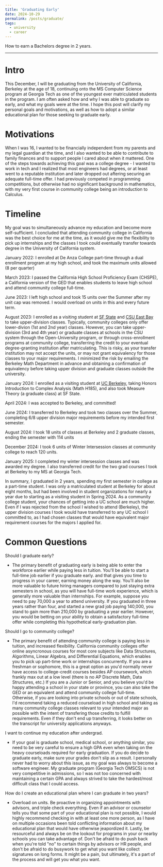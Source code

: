 ```yaml
---
title: 'Graduating Early'
date: 2024-10-29
permalink: /posts/graduate/
tags:
  - university
  - career
---
```

How to earn a Bachelors degree in 2 years.

---

Intro
====

This December, I will be graduating from the University of California, Berkeley at the age of 18, continuing onto the MS Computer Science program at Georgia Tech as one of the youngest ever matriculated students in the program. I am often asked how and why I was able to graduate so early, and what my goals were at the time. I hope this post will clarify my personal goals and motivations, as well as how to adopt a similar educational plan for those seeking to graduate early.

Motivations
====

When I was 16, I wanted to be financially independent from my parents and my legal guardian at the time, and I also wanted to be able to contribute to family finances and to support people I cared about when it mattered. One of the steps towards achieving this goal was a college degree - I wanted to work in tech and I realized that most engineers had degrees, or at least went to a reputable institution and later dropped out aftering securing an adequate full-time offer. I had previously competed in programming competitions, but otherwise had no significant background in mathematics, with my very first course in community college being an introduction to Calculus.

Timeline
====

My goal was to simultaneously advance my education and become more self-sufficient. I concluded that attending community college in California was the best choice for me at the time, as it would give me the flexibility to pick up internships and the classes I took could eventually transfer towards degree in the University of California system. 

January 2022: I enrolled at De Anza College part-time through a dual enrollment program at my high school, and took the maximum units allowed (8 per quarter)

March 2023: I passed the California High School Proficiency Exam (CHSPE), a California version of the GED that enables students to leave high school and attend community college full-time. 

June 2023: I left high school and took 15 units over the Summer after my unit cap was removed. I would overload on units in this and every future term.

August 2023: I enrolled as a visiting student at [SF State](https://www.ccsf.edu/sites/default/files/2020/document/SFConsortium.pdf) and [CSU East Bay](https://www.csueastbay.edu/futurestudents/ebcan/cross-enrollment.html) to take upper-division classes. Typically, community colleges only offer lower-divion (1st and 2nd year) classes. However, you can take upper-division (3rd and 4th year) or graduate classes at schools in the CSU system through the Open-University program, or through cross-enrollment programs at community college, transferring the credit to your eventual degree-granting institution after matriculating. This is risky, as your transfer institution may not accept the units, or may not grant equivalency for those classes to your major requirements. I minimized the risk by emailing the Berkeley Math Department in advance and obtaining a confirmation of equivalency before taking upper division and graduate classes outside the university.

January 2024: I enrolled as a visiting student at [UC Berkeley](https://laney.edu/transfer/cross-enrollment-program/ucb/), taking Honors Introduction to Complex Analysis (Math H185), and also took Measure Theory (a graduate class) at SF State.

April 2024: I was accepted to Berkeley, and committed!

June 2024: I transferred to Berkeley and took two classes over the Summer, completing 6/8 upper division major requirements before my intended first semester.

August 2024: I took 18 units of classes at Berkeley and 2 graduate classes, ending the semester with 114 units

December 2024: I took 6 units of Winter Intersession classes at community college to reach 120 units.

January 2025: I completed my winter intersession classes and was awarded my degree. I also transferred credit for the two grad courses I took at Berkeley to my MS at Georgia Tech.

In summary, I graduated in 2 years, spending my first semester in college as a part-time student. I was only a matriculated student at Berkeley for about eight months, but had been involved in student organizations for nearly a year due to starting as a visiting student in Spring 2024. As a community college student, your chances of getting into a UC school are much higher. Even if I was rejected from the school I wished to attend (Berkeley), the upper division courses I took would have transferred to any UC school I committed to, as I had chosen classes that would have equivalent major requirement courses for the majors I applied for.

Common Questions
====
Should I graduate early?
 - The primary benefit of graduating early is being able to enter the workforce earlier while paying less in tuition. You'll be able to start a full-time job earlier if you graduate early. and that gives you time to progress in your career, earning money along the way. You'll also be more valuable to future hiring managers compared to just staying extra semesters in school, as you will have full-time work experience, which is generally more valuable than internships. For example, suppose you need to pay 70,000 a year to attend university. If you graduated in three years rather than four, and started a new grad job paying 140,000, you stand to gain more than 210,000 by graduating a year earlier. However, you would be betting on your ability to obtain a satisfactory full-time offer while completing this hypothetical early-graduation plan.
 
Should I go to community college?
 - The primary benefit of attending community college is paying less in tuition, and increased flexibility. California community colleges offer online asyncronous courses for most core subjects like Data Structures, Algorithms, Linear Algebra, and Differential Equations, which enables you to pick up part-time work or internships concurrently. If you are a freshman or sophomore, this is a great option as you'd normally never have access to college-credit courses besides AP coursework, which frankly max out at a low level (there is no AP Discrete Math, Data Structures, etc.) If you are a Junior or Senior, and you believe you'd be happy attending a school in your state or province, you can also take the GED or an equivalent and attend community college full-time. Otherwise, if you are looking into private schools or out of state schools, I'd recommend taking a reduced courseload in high school and taking as many community college classes relevant to your intended major as possible with the intent of transfering those credits to fulfill requirements. Even if they don't end up transferring, it looks better on the transcript for university applications anyways.

I want to continue my education after undergrad.
 - If your goal is graduate school, medical school, or anything similar, you need to be very careful to ensure a high GPA even when taking on the heavy courseloads required for early graduation. If you do decide to graduate early, make sure your grades don't slip as a result. I personally never had to worry about this issue, as my goal was always to become a software engineer. My graduate program (Georgia Tech OMSCS) is not very competitive in admissions, so I was not too concerned with maintaining a certain GPA and always strived to take the hardest/most difficult class that I could access.

How do I create an educational plan where I can graduate in two years?
 - Overload on units. Be proactive in organizing appointments with advisors, and triple check everything. Even if an advisor or counselor tells you that some part of your educational plan is not possible, I would highly recommend checking in with at least one more person, as I have on multiple occasions been told conflicting information about my educational plan that would have otherwise jeapordized it. Lastly, be resourceful and always be on the lookout for programs in your or nearby schools you can take advantage of. Don't be afraid to do push back when you're told "no" to certain things by advisors or HR people, and don't be afraid to do busywork to get what you want like collect signatures on long forms. It might be a pain, but ultimately, it's a part of the process and will get you what you want.
